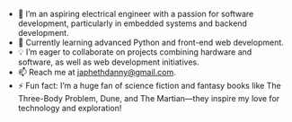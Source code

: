 - 🌟 I’m an aspiring electrical engineer with a passion for software development, particularly in embedded systems and backend development.
- 🌱 Currently learning advanced Python and front-end web development.
- 💡 I’m eager to collaborate on projects combining hardware and software, as well as web development initiatives.
- 📫 Reach me at japhethdanny@gmail.com.
- ⚡ Fun fact: I’m a huge fan of science fiction and fantasy books like The Three-Body Problem, Dune, and The Martian—they inspire my love for technology and exploration!

<!---
JaphD/JaphD is a ✨ special ✨ repository because its `README.md` (this file) appears on your GitHub profile.
You can click the Preview link to take a look at your changes.
--->
